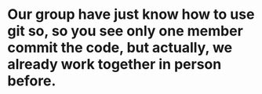 # Our group have just know how to use git so, so you see only one member commit the code, but actually, we already work together in person before.
